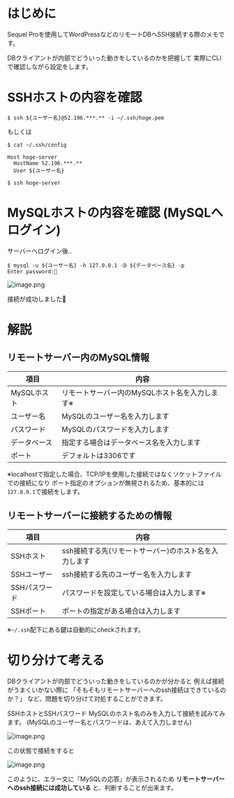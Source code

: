 # はじめに

Sequel Proを使用してWordPressなどのリモートDBへSSH接続する際のメモです。

DBクライアントが内部でどういった動きをしているのかを把握して
実際にCLIで確認しながら設定をします。

# SSHホストの内容を確認

```console
$ ssh ${ユーザー名}@52.196.***.** -i ~/.ssh/hoge.pem
```

もしくは

```console
$ cat ~/.ssh/config 
```

```config:~/.ssh/config
Host hoge-server
  HostName 52.196.***.**
  User ${ユーザー名}
```

```console
$ ssh hoge-server
```

# MySQLホストの内容を確認 (MySQLへログイン)

サーバーへログイン後..

```console
$ mysql -u ${ユーザー名} -h 127.0.0.1 -D ${データベース名} -p
Enter password:🔑
```

![image.png](https://qiita-image-store.s3.ap-northeast-1.amazonaws.com/0/449552/7e261f01-ff1b-428f-7cf7-2427daf3f802.png)

接続が成功しました👏

# 解説

## リモートサーバー内のMySQL情報

項目|内容
---|---
MySQLホスト|リモートサーバー内のMySQLホスト名を入力します※
ユーザー名|MySQLのユーザー名を入力します
パスワード|MySQLのパスワードを入力します
データベース|指定する場合はデータベース名を入力します
ポート|デフォルトは3306です

※localhostで指定した場合、TCP/IPを使用した接続ではなくソケットファイルでの接続になり
ポート指定のオプションが無視されるため、基本的には`127.0.0.1`で接続をします。

## リモートサーバーに接続するための情報

項目|内容
---|---
SSHホスト|ssh接続する先(リモートサーバー)のホスト名を入力します
SSHユーザー|ssh接続する先のユーザー名を入力します
SSHパスワード|パスワードを設定している場合は入力します※
SSHポート|ポートの指定がある場合は入力します

※`~/.ssh`配下にある鍵は自動的にcheckされます。

# 切り分けて考える

DBクライアントが内部でどういった動きをしているのかが分かると
例えば接続がうまくいかない際に
「そもそもリモートサーバーへのssh接続はできているのか？」
など、問題を切り分けて対処することができます。

SSHホストとSSHパスワード
MySQLのホスト名のみを入力して接続を試みてみます。
(MySQLのユーザー名とパスワードは、あえて入力しません)

![image.png](https://qiita-image-store.s3.ap-northeast-1.amazonaws.com/0/449552/7a5b4257-714a-94c1-83b3-697df46587cf.png)

この状態で接続をすると

![image.png](https://qiita-image-store.s3.ap-northeast-1.amazonaws.com/0/449552/b4a518b3-34b3-173d-08dd-357f450de218.png)

このように、エラー文に『MySQLの応答』が表示されるため
**リモートサーバーへのssh接続には成功している**
と、判断することが出来ます。



